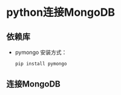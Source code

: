 # python连接MongoDB

## 依赖库

+ pymongo
  安装方式：
  
  ```python
  pip install pymongo
  ```

## 连接MongoDB
